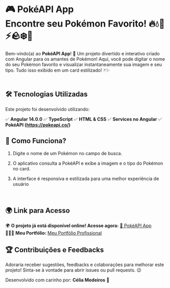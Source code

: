 # 🎮 PokéAPI App <br>Encontre seu Pokémon Favorito! 🔥💧🐉⚡🪨❄️🌱

Bem-vindo(a) ao **PokéAPI App**! 🎉 Um projeto divertido e interativo criado com Angular para os amantes de Pokémon! Aqui, você pode digitar o nome do seu Pokémon favorito e visualizar instantaneamente sua imagem e seu tipo. Tudo isso exibido em um card estilizado! 🃏✨  
<br>

## 🛠️ Tecnologias Utilizadas

Este projeto foi desenvolvido utilizando:

✅ **Angular 14.0.0**
✅ **TypeScript**
✅ **HTML & CSS**
✅ **Services no Angular**
✅ **PokéAPI (https://pokeapi.co/)**
<br>

## 🚀 Como Funciona?

1. Digite o nome de um Pokémon no campo de busca.

2. O aplicativo consulta a PokéAPI e exibe a imagem e o tipo do Pokémon no card.

3. A interface é responsiva e estilizada para uma melhor experiência de usuário 
<br>

## 🌍 Link para Acesso

🌍 **O projeto já está disponível online! Acesse agora:** [🔗 PokéAPI App](https://tiexperient-blog.netlify.app/)  
👩🏼‍💻 **Meu Portfólio:** [Meu Portfólio Profissional](https://ti-experient.netlify.app/)  


## 🏆 Contribuições e Feedbacks

Adoraria receber sugestões, feedbacks e colaborações para melhorar este projeto! Sinta-se à vontade para abrir issues ou pull requests. 😉

Desenvolvido com carinho por: **Célia Medeiros** 💛  
